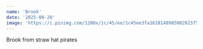 ```yaml
---
name: 'Brook'
date: '2025-08-20'
image: 'https://i.pinimg.com/1200x/1c/45/ee/1c45ee3fa16281489850020237507162.jpg'
---
```


Brook from straw hat pirates